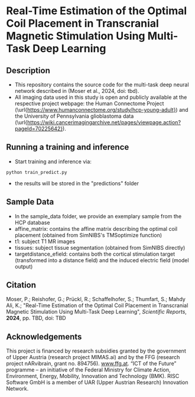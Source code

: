 # Real-Time Estimation of the Optimal Coil Placement in Transcranial Magnetic Stimulation Using Multi-Task Deep Learning

## Description

* This repository contains the source code for the multi-task deep neural network described in (Moser et al., 2024, doi: tbd).
* All imaging data used in this study is open and publicly available at the respective project webpage: the Human Connectome Project (\url{https://www.humanconnectome.org/study/hcp-young-adult}) and the University of Pennsylvania glioblastoma data (\url{https://wiki.cancerimagingarchive.net/pages/viewpage.action?pageId=70225642}).


## Running a training and inference

* Start training and inference via:
```
python train_predict.py
```
* the results will be stored in the "predictions" folder


## Sample Data
* In the sample_data folder, we provide an exemplary sample from the HCP database
* affine_matrix: contains the affine matrix describing the optimal coil placement (obtained from SimNIBS's TMSoptimize function)
* t1: subject T1 MR images
* tissues: subject tissue segmentation (obtained from SimNIBS directly)
* targetdistance_efield: contains both the cortical stimulation target (transformed into a distance field) and the induced electric field (model output)


## Citation
Moser, P.; Reishofer, G.; Prückl, R.; Schaffelhofer, S.; Thumfart, S.; Mahdy Ali, K.; "Real-Time Estimation of the Optimal Coil Placement in Transcranial Magnetic Stimulation Using Multi-Task Deep Learning", *Scientific Reports*, **2024**, pp. TBD, doi: TBD  

## Acknowledgements
This project is financed by research subsidies granted by the government of Upper Austria (research project MIMAS.ai) and by the FFG (research project nARvibrain, grant no. 894756). www.ffg.at. “ICT of the Future” programme – an initiative of the Federal Ministry for Climate Action, Environment, Energy, Mobility, Innovation and Technology (BMK). RISC Software GmbH is a member of UAR (Upper Austrian Research) Innovation Network.
